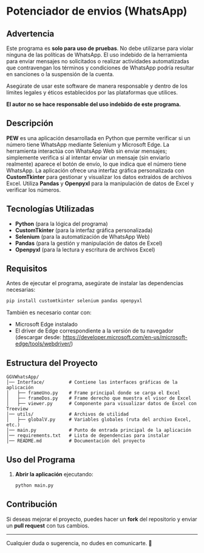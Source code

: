 # Potenciador de envios (WhatsApp)

## Advertencia
Este programa es **solo para uso de pruebas**. No debe utilizarse para violar ninguna de las políticas de WhatsApp. El uso indebido de la herramienta para enviar mensajes no solicitados o realizar actividades automatizadas que contravengan los términos y condiciones de WhatsApp podría resultar en sanciones o la suspensión de la cuenta.

Asegúrate de usar este software de manera responsable y dentro de los límites legales y éticos establecidos por las plataformas que utilices.

**El autor no se hace responsable del uso indebido de este programa.**


## Descripción
**PEW** es una aplicación desarrollada en Python que permite verificar si un número tiene WhatsApp mediante Selenium y Microsoft Edge. La herramienta interactúa con WhatsApp Web sin enviar mensajes; simplemente verifica si al intentar enviar un mensaje (sin enviarlo realmente) aparece el botón de envío, lo que indica que el número tiene WhatsApp. La aplicación ofrece una interfaz gráfica personalizada con **CustomTkinter** para gestionar y visualizar los datos extraídos de archivos Excel. Utiliza **Pandas** y **Openpyxl** para la manipulación de datos de Excel y verificar los números.

## Tecnologías Utilizadas
- **Python** (para la lógica del programa)
- **CustomTkinter** (para la interfaz gráfica personalizada)
- **Selenium** (para la automatización de WhatsApp Web)
- **Pandas** (para la gestión y manipulación de datos de Excel)
- **Openpyxl** (para la lectura y escritura de archivos Excel)

## Requisitos
Antes de ejecutar el programa, asegúrate de instalar las dependencias necesarias:

```bash
pip install customtkinter selenium pandas openpyxl
```

También es necesario contar con:
- Microsoft Edge instalado
- El driver de Edge correspondiente a la versión de tu navegador (descargar desde: https://developer.microsoft.com/en-us/microsoft-edge/tools/webdriver/)

## Estructura del Proyecto

```
GGVWhatsApp/
│── Interface/         # Contiene las interfaces gráficas de la aplicación
│   ├── frameUno.py    # Frame principal donde se carga el Excel
│   ├── frameDos.py    # Frame derecho que muestra el visor de Excel
│   ├── viewer.py      # Componente para visualizar datos de Excel con Treeview
│── utils/             # Archivos de utilidad
│   ├── globalV.py     # Variables globales (ruta del archivo Excel, etc.)
│── main.py            # Punto de entrada principal de la aplicación
│── requirements.txt   # Lista de dependencias para instalar
│── README.md          # Documentación del proyecto
```

## Uso del Programa

1. **Abrir la aplicación** ejecutando:
   ```bash
   python main.py
   ```

## Contribución
Si deseas mejorar el proyecto, puedes hacer un **fork** del repositorio y enviar un **pull request** con tus cambios.

---
Cualquier duda o sugerencia, no dudes en comunicarte. 🚀

